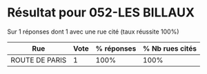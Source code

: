 # Résultat pour 052-LES BILLAUX

Sur 1 réponses dont 1 avec une rue cité (taux réussite 100%)

| Rue | Vote | % réponses | % Nb rues cités|
|-----|------|------------|----------------|
| ROUTE DE PARIS | 1 | 100% | 100%|
